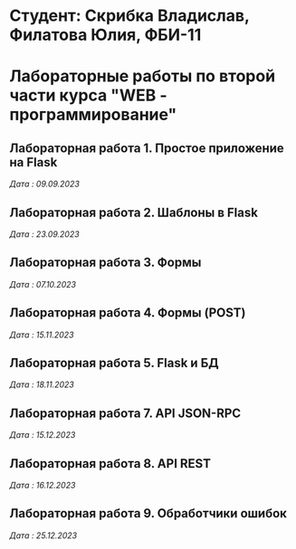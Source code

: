 # Студент: Скрибка Владислав, Филатова Юлия, ФБИ-11

# Лабораторные работы по второй части курса "WEB - программирование"

## Лабораторная работа 1. Простое приложение на Flask

*Дата : 09.09.2023*

## Лабораторная работа 2. Шаблоны в Flask

*Дата : 23.09.2023*

## Лабораторная работа 3. Формы

*Дата : 07.10.2023*

## Лабораторная работа 4. Формы (POST)

*Дата : 15.11.2023*

## Лабораторная работа 5. Flask и БД

*Дата : 18.11.2023*


## Лабораторная работа 7. API JSON-RPC

*Дата : 15.12.2023*


## Лабораторная работа 8. API REST

*Дата : 16.12.2023*


## Лабораторная работа 9. Обработчики ошибок

*Дата : 25.12.2023*